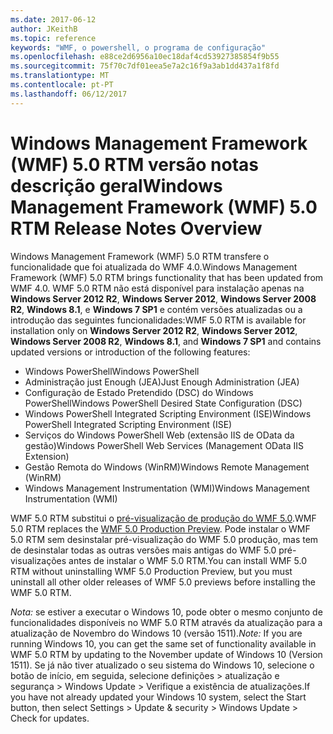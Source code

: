 ```yaml
---
ms.date: 2017-06-12
author: JKeithB
ms.topic: reference
keywords: "WMF, o powershell, o programa de configuração"
ms.openlocfilehash: e88ce2d6956a10ec18daf4cd53927385854f9b55
ms.sourcegitcommit: 75f70c7df01eea5e7a2c16f9a3ab1dd437a1f8fd
ms.translationtype: MT
ms.contentlocale: pt-PT
ms.lasthandoff: 06/12/2017
---
```

# <a name="windows-management-framework-wmf-50-rtm-release-notes-overview"></a><span data-ttu-id="f2d96-102">Windows Management Framework (WMF) 5.0 RTM versão notas descrição geral</span><span class="sxs-lookup"><span data-stu-id="f2d96-102">Windows Management Framework (WMF) 5.0 RTM Release Notes Overview</span></span>

<span data-ttu-id="f2d96-103">Windows Management Framework (WMF) 5.0 RTM transfere o funcionalidade que foi atualizada do WMF 4.0.</span><span class="sxs-lookup"><span data-stu-id="f2d96-103">Windows Management Framework (WMF) 5.0 RTM brings functionality that has been updated from WMF 4.0.</span></span> <span data-ttu-id="f2d96-104">WMF 5.0 RTM não está disponível para instalação apenas na **Windows Server 2012 R2**, **Windows Server 2012**, **Windows Server 2008 R2**, **Windows 8.1**, e **Windows 7 SP1** e contém versões atualizadas ou a introdução das seguintes funcionalidades:</span><span class="sxs-lookup"><span data-stu-id="f2d96-104">WMF 5.0 RTM is available for installation only on **Windows Server 2012 R2**, **Windows Server 2012**, **Windows Server 2008 R2**, **Windows 8.1**, and **Windows 7 SP1** and contains updated versions or introduction of the following features:</span></span>

- <span data-ttu-id="f2d96-105">Windows PowerShell</span><span class="sxs-lookup"><span data-stu-id="f2d96-105">Windows PowerShell</span></span>
- <span data-ttu-id="f2d96-106">Administração just Enough (JEA)</span><span class="sxs-lookup"><span data-stu-id="f2d96-106">Just Enough Administration (JEA)</span></span>
- <span data-ttu-id="f2d96-107">Configuração de Estado Pretendido (DSC) do Windows PowerShell</span><span class="sxs-lookup"><span data-stu-id="f2d96-107">Windows PowerShell Desired State Configuration (DSC)</span></span>
- <span data-ttu-id="f2d96-108">Windows PowerShell Integrated Scripting Environment (ISE)</span><span class="sxs-lookup"><span data-stu-id="f2d96-108">Windows PowerShell Integrated Scripting Environment (ISE)</span></span>
- <span data-ttu-id="f2d96-109">Serviços do Windows PowerShell Web (extensão IIS de OData da gestão)</span><span class="sxs-lookup"><span data-stu-id="f2d96-109">Windows PowerShell Web Services (Management OData IIS Extension)</span></span> 
- <span data-ttu-id="f2d96-110">Gestão Remota do Windows (WinRM)</span><span class="sxs-lookup"><span data-stu-id="f2d96-110">Windows Remote Management (WinRM)</span></span>
- <span data-ttu-id="f2d96-111">Windows Management Instrumentation (WMI)</span><span class="sxs-lookup"><span data-stu-id="f2d96-111">Windows Management Instrumentation (WMI)</span></span> 

<span data-ttu-id="f2d96-112">WMF 5.0 RTM substitui o [pré-visualização de produção do WMF 5.0](http://blogs.msdn.com/b/powershell/archive/2015/08/31/windows-management-framework-5-0-production-preview-is-now-available.aspx).</span><span class="sxs-lookup"><span data-stu-id="f2d96-112">WMF 5.0 RTM replaces the [WMF 5.0 Production Preview](http://blogs.msdn.com/b/powershell/archive/2015/08/31/windows-management-framework-5-0-production-preview-is-now-available.aspx).</span></span> <span data-ttu-id="f2d96-113">Pode instalar o WMF 5.0 RTM sem desinstalar pré-visualização do WMF 5.0 produção, mas tem de desinstalar todas as outras versões mais antigas do WMF 5.0 pré-visualizações antes de instalar o WMF 5.0 RTM.</span><span class="sxs-lookup"><span data-stu-id="f2d96-113">You can install WMF 5.0 RTM without uninstalling WMF 5.0 Production Preview, but you must uninstall all other older releases of WMF 5.0 previews before installing the WMF 5.0 RTM.</span></span>

<span data-ttu-id="f2d96-114">*Nota:* se estiver a executar o Windows 10, pode obter o mesmo conjunto de funcionalidades disponíveis no WMF 5.0 RTM através da atualização para a atualização de Novembro do Windows 10 (versão 1511).</span><span class="sxs-lookup"><span data-stu-id="f2d96-114">*Note:* If you are running Windows 10, you can get the same set of functionality available in WMF 5.0 RTM by updating to the November update of Windows 10 (Version 1511).</span></span> <span data-ttu-id="f2d96-115">Se já não tiver atualizado o seu sistema do Windows 10, selecione o botão de início, em seguida, selecione definições > atualização e segurança > Windows Update > Verifique a existência de atualizações.</span><span class="sxs-lookup"><span data-stu-id="f2d96-115">If you have not already updated your Windows 10 system, select the Start button, then select Settings > Update & security > Windows Update > Check for updates.</span></span> 

